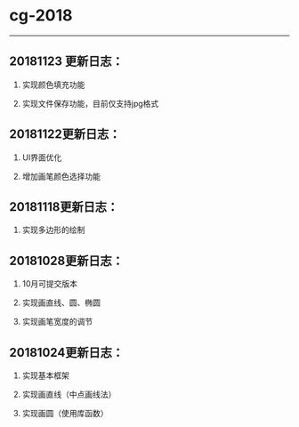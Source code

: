 # cg-2018

---
## 20181123 更新日志：
1. 实现颜色填充功能

2. 实现文件保存功能，目前仅支持jpg格式

## 20181122更新日志：
1. UI界面优化

2. 增加画笔颜色选择功能

## 20181118更新日志：
1. 实现多边形的绘制

## 20181028更新日志：
1. 10月可提交版本

2. 实现画直线、圆、椭圆

3. 实现画笔宽度的调节

## 20181024更新日志：
1. 实现基本框架

2. 实现画直线（中点画线法）

3. 实现画圆（使用库函数）
